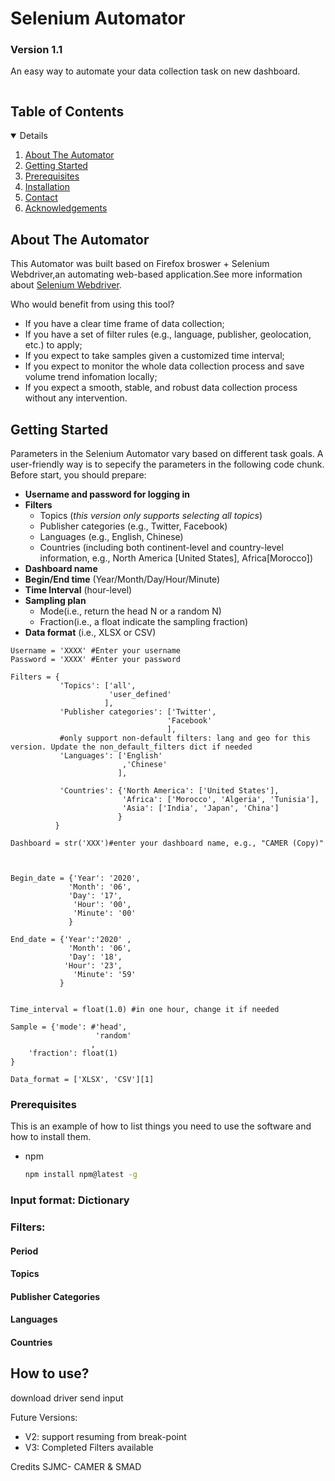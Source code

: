 # Selenium Automator
### Version 1.1
An easy way to automate your data collection task on new dashboard.


<!-- TABLE OF CONTENTS -->
<summary><h2 style="display: inline-block">Table of Contents</h2></summary>
<details open="open">  
  <ol>
    <li><a href="#about-the-automator">About The Automator</a>
    <li><a href="#getting-started">Getting Started</a>
    <li><a href="#prerequisites">Prerequisites</a></li>
    <li><a href="#installation">Installation</a></li>
    <li><a href="#contact">Contact</a></li>
    <li><a href="#acknowledgements">Acknowledgements</a></li>
  </ol>
</details>

<!-- ABOUT THE PROJECT -->
## About The Automator

This Automator was built based on Firefox broswer + Selenium Webdriver,an automating web-based application.See more information about [Selenium Webdriver](https://www.selenium.dev/documentation/en/introduction/).

Who would benefit from using this tool?
* If you have a clear time frame of data collection;
* If you have a set of filter rules (e.g., language, publisher, geolocation, etc.) to apply;
* If you expect to take samples given a customized time interval;
* If you expect to monitor the whole data collection process and save volume trend infomation locally;
* If you expect a smooth, stable, and robust data collection process without any intervention.


<!-- GETTING STARTED -->
## Getting Started
Parameters in the Selenium Automator vary based on different task goals. A user-friendly way is to sepecify the parameters in the following code chunk. Before start, you should prepare:
* **Username and password for logging in**
* **Filters**
  - Topics (*this version only supports selecting all topics*)  
  - Publisher categories (e.g., Twitter, Facebook)
  - Languages (e.g., English, Chinese)
  - Countries (including both continent-level and country-level information, e.g., North America [United States], Africa[Morocco])
* **Dashboard name**
* **Begin/End time** (Year/Month/Day/Hour/Minute)
* **Time Interval** (hour-level)
* **Sampling plan**
  - Mode(i.e., return the head N or a random N)
  - Fraction(i.e., a float indicate the sampling fraction)
* **Data format** (i.e., XLSX or CSV)

```
Username = 'XXXX' #Enter your username
Password = 'XXXX' #Enter your password

Filters = {
           'Topics': ['all',
                      'user_defined'
                     ],
           'Publisher categories': ['Twitter',
                                   'Facebook'
                                   ],
           #only support non-default filters: lang and geo for this version. Update the non_default_filters dict if needed
           'Languages': ['English'
                         ,'Chinese'
                        ],
            
           'Countries': {'North America': ['United States'],
                         'Africa': ['Morocco', 'Algeria', 'Tunisia'],
                         'Asia': ['India', 'Japan', 'China']
                        }
          } 

Dashboard = str('XXX')#enter your dashboard name, e.g., "CAMER (Copy)"

 

Begin_date = {'Year': '2020',
             'Month': '06',
             'Day': '17',
              'Hour': '00',
              'Minute': '00'
             }

End_date = {'Year':'2020' ,
             'Month': '06',
             'Day': '18',
            'Hour': '23',
              'Minute': '59'
           }


Time_interval = float(1.0) #in one hour, change it if needed

Sample = {'mode': #'head',
                   'random'
                  ,
    'fraction': float(1)
}

Data_format = ['XLSX', 'CSV'][1]

```

### Prerequisites

This is an example of how to list things you need to use the software and how to install them.
* npm
  ```sh
  npm install npm@latest -g
  ```



### Input format: Dictionary
### Filters:
#### Period
#### Topics
#### Publisher Categories
#### Languages
#### Countries

## How to use?
download driver
send input

Future Versions:
- V2: support resuming from break-point
- V3: Completed Filters available


Credits
SJMC- CAMER & SMAD
